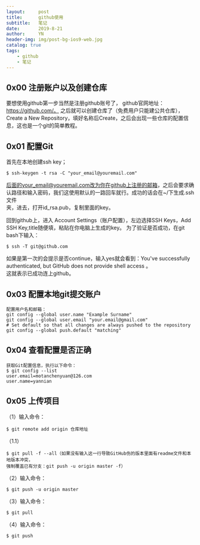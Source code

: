 ```yaml
---
layout:     post
title:      github使用
subtitle:   笔记
date:       2019-8-21
author:     YN
header-img: img/post-bg-ios9-web.jpg
catalog: true
tags:
    - github
    - 笔记
---  
```

## 0x00 注册账户以及创建仓库
要想使用github第一步当然是注册github账号了， github官网地址：https://github.com/。 之后就可以创建仓库了（免费用户只能建公共仓库），  
Create a New Repository，填好名称后Create，之后会出现一些仓库的配置信息，这也是一个git的简单教程。

## 0x01 配置Git
首先在本地创建ssh key；
```
$ ssh-keygen -t rsa -C "your_email@youremail.com"
```
后面的your_email@youremail.com改为你在github上注册的邮箱，之后会要求确认路径和输入密码，我们这使用默认的一路回车就行。成功的话会在~/下生成.ssh文件  
夹，进去，打开id_rsa.pub，复制里面的key。

回到github上，进入 Account Settings（账户配置），左边选择SSH Keys，Add SSH Key,title随便填，粘贴在你电脑上生成的key。
为了验证是否成功，在git bash下输入：
```
$ ssh -T git@github.com
```
如果是第一次的会提示是否continue，输入yes就会看到：You've successfully authenticated, but GitHub does not provide shell access 。  
这就表示已成功连上github。

## 0x03 配置本地git提交账户

```
配置用户名和邮箱：
git config --global user.name "Example Surname"
git config --global user.email "your.email@gmail.com"
# Set default so that all changes are always pushed to the repository
git config --global push.default "matching"
```
## 0x04 查看配置是否正确
```
获取Git配置信息，执行以下命令：
$ git config --list
user.email=motanchenyuan@126.com 
user.name=yannian
```

## 0x05 上传项目
（1）输入命令：
```
$ git remote add origin 仓库地址
```
（1.1）
```
$ git pull -f --all（如果没有输入这一行导致GitHub伤的版本里面有readme文件和本地版本冲突，  
强制覆盖已有分支：git push -u origin master -f）  
```
（2）输入命令：
```
$ git push -u origin master
```
（3）输入命令：
```
$ git pull  
```
（4）输入命令：
```
$ git push
```
